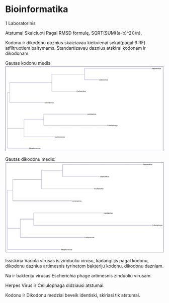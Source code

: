 # Bioinformatika
1 Laboratorinis

Atstumai Skaiciuoti Pagal RMSD formulę. SQRT(SUM((a-b)^2))/n).

Kodonu ir dikodonu daznius skaiciavau kiekvienai sekai(pagal 6 RF) atfiltruotiem baltymams. Standartizavau daznius atskirai kodonam ir dikodonam.

Gautas kodonu medis:
![Codon_cluster](https://github.com/vkolupayev/Bioinformatika1/blob/main/ClustersByCodonRate.jpg?raw=true)

Gautas dikodonu medis:
![Dicodon_cluster](https://github.com/vkolupayev/Bioinformatika1/blob/main/ClustersByDicodonRate.jpg?raw=true)

Issiskiria Variola virusas is zinduoliu virusu, kadangi jis pagal kodonu, dikodonu daznius artimesnis tyrinetom bakteriju kodonu, dikodonu dazniam.

Na ir bakteriju virusas Escherichia phage artimesnis zinduoliu virusam.

Herpes Virus ir Cellulophaga didziausi atstumai.

Kodonu ir Dikodonu medziai beveik identiski, skiriasi tik atstumai.
